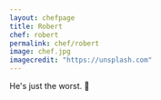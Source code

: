 ```yaml
---
layout: chefpage
title: Robert
chef: robert
permalink: chef/robert
image: chef.jpg
imagecredit: "https://unsplash.com"
---
```

He's just the worst. 🔪